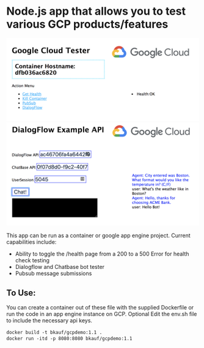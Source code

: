 
# Node.js app that allows you to test various GCP products/features

![gcpdemo](/gcpdemo-ss.png?raw=true "GCP Demo")
![gcpdemo](/dialogflow-ss.png?raw=true "GCP Dialogflow")


This app can be run as a container or google app engine project. Current capabilities include:

* Ability to toggle the /health page from a 200 to a 500 Error for health check testing
* Dialogflow and Chatbase bot tester
* Pubsub message submissions

## To Use:

You can create a container out of these file with the supplied Dockerfile or run the code in an app engine instance on GCP.
Optional Edit the env.sh file to include the necessary api keys.

```
docker build -t bkauf/gcpdemo:1.1 .
docker run -itd -p 8080:8080 bkauf/gcpdemo:1.1
```
